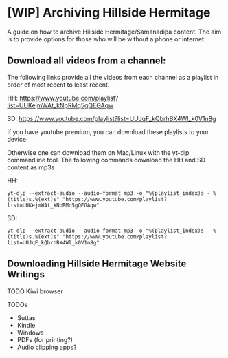# [WIP] Archiving Hillside Hermitage
A guide on how to archive Hillside Hermitage/Samanadipa content. The aim is to provide options for those who will be without a phone or internet.

## Download all videos from a channel:
The following links provide all the videos from each channel as a playlist in order of most recent to least recent.

HH: https://www.youtube.com/playlist?list=UUKejmWAt_kNpRMq5gQEGAqw

SD: https://www.youtube.com/playlist?list=UUJqF_kQbrhBX4Wl_k0V1n8g

If you have youtube premium, you can download these playlists to your device.

Otherwise one can download them on Mac/Linux with the yt-dlp commandline tool. The following commands download the HH and SD content as mp3s

HH:
```
yt-dlp --extract-audio --audio-format mp3 -o "%(playlist_index)s - %(title)s.%(ext)s" "https://www.youtube.com/playlist?list=UUKejmWAt_kNpRMq5gQEGAqw"
```
SD:
```
yt-dlp --extract-audio --audio-format mp3 -o "%(playlist_index)s - %(title)s.%(ext)s" "https://www.youtube.com/playlist?list=UUJqF_kQbrhBX4Wl_k0V1n8g"
```

## Downloading Hillside Hermitage Website Writings
TODO Kiwi browser


TODOs
- Suttas
- Kindle
- Windows
- PDFs (for printing?)
- Audio clipping apps?
  
